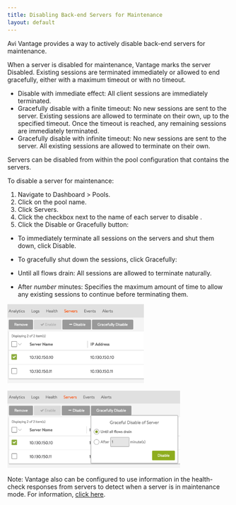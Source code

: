 ```yaml
---
title: Disabling Back-end Servers for Maintenance
layout: default
---
```

Avi Vantage provides a way to actively disable back-end servers for maintenance.

When a server is disabled for maintenance, Vantage marks the server Disabled. Existing sessions are terminated immediately or allowed to end gracefully, either with a maximum timeout or with no timeout.

* Disable with immediate effect: All client sessions are immediately terminated.
* Gracefully disable with a finite timeout: No new sessions are sent to the server. Existing sessions are allowed to terminate on their own, up to the specified timeout. Once the timeout is reached, any remaining sessions are immediately terminated.
* Gracefully disable with infinite timeout: No new sessions are sent to the server. All existing sessions are allowed to terminate on their own.

Servers can be disabled from within the pool configuration that contains the servers.

To disable a server for maintenance:

1. Navigate to Dashboard > Pools.
1. Click on the pool name.
1. Click Servers.
1. Click the checkbox next to the name of each server to disable .
1. Click the Disable or Gracefully button:

* To immediately terminate all sessions on the servers and shut them down, click Disable.
* To gracefully shut down the sessions, click Gracefully:

* Until all flows drain: All sessions are allowed to terminate naturally.
* After *number* minutes: Specifies the maximum amount of time to allow any existing sessions to continue before terminating them.

<a href="img/Screen-Shot-2016-07-07-at-5.24.43-PM.png"><img src="img/Screen-Shot-2016-07-07-at-5.24.43-PM.png" alt="Screen Shot 2016-07-07 at 5.24.43 PM" width="309" height="179"></a>

<a href="img/Screen-Shot-2016-07-07-at-5.24.59-PM.png"><img src="img/Screen-Shot-2016-07-07-at-5.24.59-PM.png" alt="Screen Shot 2016-07-07 at 5.24.59 PM" width="391" height="175"></a>

Note: Vantage also can be configured to use information in the health-check responses from servers to detect when a server is in maintenance mode. For information, <a href="/detecting-server-maintenance-mode-with-a-health-monitor/">click here</a>.
